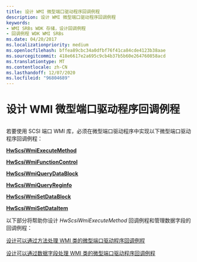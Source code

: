 ```yaml
---
title: 设计 WMI 微型端口驱动程序回调例程
description: 设计 WMI 微型端口驱动程序回调例程
keywords:
- WMI SRBs WDK 存储，设计回调例程
- 回调例程 WDK WMI SRBs
ms.date: 04/20/2017
ms.localizationpriority: medium
ms.openlocfilehash: bffea89cbc34a0dfbf76f41ca84cde4123b38aae
ms.sourcegitcommit: 418e6617e2a695c9cb4b37b5b60e264760858acd
ms.translationtype: MT
ms.contentlocale: zh-CN
ms.lasthandoff: 12/07/2020
ms.locfileid: "96804689"
---
```

# <a name="designing-wmi-miniport-driver-callback-routines"></a>设计 WMI 微型端口驱动程序回调例程


## <span id="ddk_designing_wmi_miniport_driver_callback_routines_kg"></span><span id="DDK_DESIGNING_WMI_MINIPORT_DRIVER_CALLBACK_ROUTINES_KG"></span>


若要使用 SCSI 端口 WMI 库，必须在微型端口驱动程序中实现以下微型端口驱动程序回调例程：

[**HwScsiWmiExecuteMethod**](/windows-hardware/drivers/ddi/scsiwmi/nc-scsiwmi-pscsiwmi_execute_method)

[**HwScsiWmiFunctionControl**](/windows-hardware/drivers/ddi/scsiwmi/nc-scsiwmi-pscsiwmi_function_control)

[**HwScsiWmiQueryDataBlock**](/windows-hardware/drivers/ddi/scsiwmi/nc-scsiwmi-pscsiwmi_query_datablock)

[**HwScsiWmiQueryReginfo**](/windows-hardware/drivers/ddi/scsiwmi/nc-scsiwmi-pscsiwmi_query_reginfo)

[**HwScsiWmiSetDataBlock**](/windows-hardware/drivers/ddi/scsiwmi/nc-scsiwmi-pscsiwmi_set_datablock)

[**HwScsiWmiSetDataItem**](/windows-hardware/drivers/ddi/scsiwmi/nc-scsiwmi-pscsiwmi_set_dataitem)

以下部分将帮助你设计 *HwScsiWmiExecuteMethod* 回调例程和管理数据字段的回调例程：

[设计可以通过方法处理 WMI 类的微型端口驱动程序回调例程](designing-a-miniport-driver-callback-routine-that-handles-wmi-classes-.md)

[设计可以通过数据字段处理 WMI 类的微型端口驱动程序回调例程](designing-a-miniport-driver-callback-routine-that-handles-wmi-classes-.md)

 

